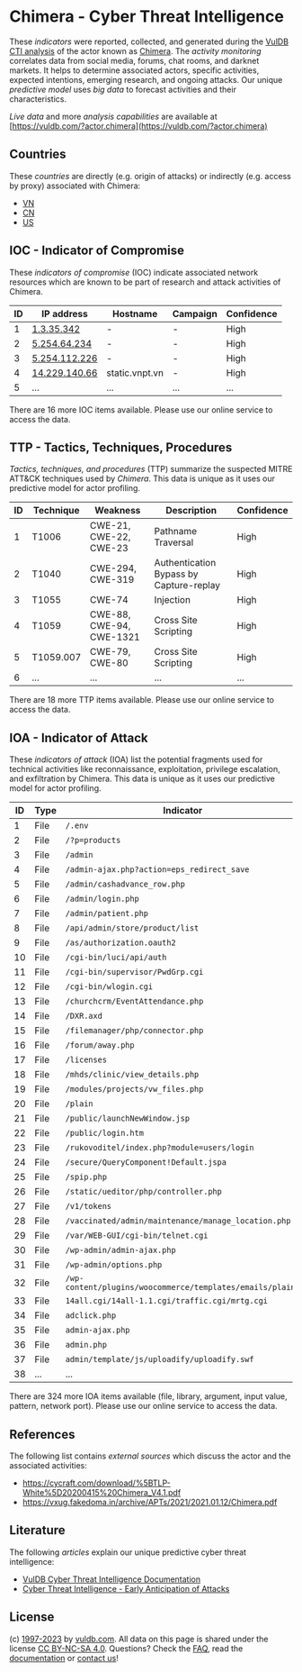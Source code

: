 # Chimera - Cyber Threat Intelligence

These _indicators_ were reported, collected, and generated during the [VulDB CTI analysis](https://vuldb.com/?kb.cti) of the actor known as [Chimera](https://vuldb.com/?actor.chimera). The _activity monitoring_ correlates data from social media, forums, chat rooms, and darknet markets. It helps to determine associated actors, specific activities, expected intentions, emerging research, and ongoing attacks. Our unique _predictive model_ uses _big data_ to forecast activities and their characteristics.

_Live data_ and more _analysis capabilities_ are available at [https://vuldb.com/?actor.chimera](https://vuldb.com/?actor.chimera)

## Countries

These _countries_ are directly (e.g. origin of attacks) or indirectly (e.g. access by proxy) associated with Chimera:

* [VN](https://vuldb.com/?country.vn)
* [CN](https://vuldb.com/?country.cn)
* [US](https://vuldb.com/?country.us)

## IOC - Indicator of Compromise

These _indicators of compromise_ (IOC) indicate associated network resources which are known to be part of research and attack activities of Chimera.

ID | IP address | Hostname | Campaign | Confidence
-- | ---------- | -------- | -------- | ----------
1 | [1.3.35.342](https://vuldb.com/?ip.1.3.35.342) | - | - | High
2 | [5.254.64.234](https://vuldb.com/?ip.5.254.64.234) | - | - | High
3 | [5.254.112.226](https://vuldb.com/?ip.5.254.112.226) | - | - | High
4 | [14.229.140.66](https://vuldb.com/?ip.14.229.140.66) | static.vnpt.vn | - | High
5 | ... | ... | ... | ...

There are 16 more IOC items available. Please use our online service to access the data.

## TTP - Tactics, Techniques, Procedures

_Tactics, techniques, and procedures_ (TTP) summarize the suspected MITRE ATT&CK techniques used by _Chimera_. This data is unique as it uses our predictive model for actor profiling.

ID | Technique | Weakness | Description | Confidence
-- | --------- | -------- | ----------- | ----------
1 | T1006 | CWE-21, CWE-22, CWE-23 | Pathname Traversal | High
2 | T1040 | CWE-294, CWE-319 | Authentication Bypass by Capture-replay | High
3 | T1055 | CWE-74 | Injection | High
4 | T1059 | CWE-88, CWE-94, CWE-1321 | Cross Site Scripting | High
5 | T1059.007 | CWE-79, CWE-80 | Cross Site Scripting | High
6 | ... | ... | ... | ...

There are 18 more TTP items available. Please use our online service to access the data.

## IOA - Indicator of Attack

These _indicators of attack_ (IOA) list the potential fragments used for technical activities like reconnaissance, exploitation, privilege escalation, and exfiltration by Chimera. This data is unique as it uses our predictive model for actor profiling.

ID | Type | Indicator | Confidence
-- | ---- | --------- | ----------
1 | File | `/.env` | Low
2 | File | `/?p=products` | Medium
3 | File | `/admin` | Low
4 | File | `/admin-ajax.php?action=eps_redirect_save` | High
5 | File | `/admin/cashadvance_row.php` | High
6 | File | `/admin/login.php` | High
7 | File | `/admin/patient.php` | High
8 | File | `/api/admin/store/product/list` | High
9 | File | `/as/authorization.oauth2` | High
10 | File | `/cgi-bin/luci/api/auth` | High
11 | File | `/cgi-bin/supervisor/PwdGrp.cgi` | High
12 | File | `/cgi-bin/wlogin.cgi` | High
13 | File | `/churchcrm/EventAttendance.php` | High
14 | File | `/DXR.axd` | Medium
15 | File | `/filemanager/php/connector.php` | High
16 | File | `/forum/away.php` | High
17 | File | `/licenses` | Medium
18 | File | `/mhds/clinic/view_details.php` | High
19 | File | `/modules/projects/vw_files.php` | High
20 | File | `/plain` | Low
21 | File | `/public/launchNewWindow.jsp` | High
22 | File | `/public/login.htm` | High
23 | File | `/rukovoditel/index.php?module=users/login` | High
24 | File | `/secure/QueryComponent!Default.jspa` | High
25 | File | `/spip.php` | Medium
26 | File | `/static/ueditor/php/controller.php` | High
27 | File | `/v1/tokens` | Medium
28 | File | `/vaccinated/admin/maintenance/manage_location.php` | High
29 | File | `/var/WEB-GUI/cgi-bin/telnet.cgi` | High
30 | File | `/wp-admin/admin-ajax.php` | High
31 | File | `/wp-admin/options.php` | High
32 | File | `/wp-content/plugins/woocommerce/templates/emails/plain/` | High
33 | File | `14all.cgi/14all-1.1.cgi/traffic.cgi/mrtg.cgi` | High
34 | File | `adclick.php` | Medium
35 | File | `admin-ajax.php` | High
36 | File | `admin.php` | Medium
37 | File | `admin/template/js/uploadify/uploadify.swf` | High
38 | ... | ... | ...

There are 324 more IOA items available (file, library, argument, input value, pattern, network port). Please use our online service to access the data.

## References

The following list contains _external sources_ which discuss the actor and the associated activities:

* https://cycraft.com/download/%5BTLP-White%5D20200415%20Chimera_V4.1.pdf
* https://vxug.fakedoma.in/archive/APTs/2021/2021.01.12/Chimera.pdf

## Literature

The following _articles_ explain our unique predictive cyber threat intelligence:

* [VulDB Cyber Threat Intelligence Documentation](https://vuldb.com/?kb.cti)
* [Cyber Threat Intelligence - Early Anticipation of Attacks](https://www.scip.ch/en/?labs.20201022)

## License

(c) [1997-2023](https://vuldb.com/?kb.changelog) by [vuldb.com](https://vuldb.com/?kb.about). All data on this page is shared under the license [CC BY-NC-SA 4.0](https://creativecommons.org/licenses/by-nc-sa/4.0/). Questions? Check the [FAQ](https://vuldb.com/?kb.faq), read the [documentation](https://vuldb.com/?kb) or [contact us](https://vuldb.com/?contact)!
